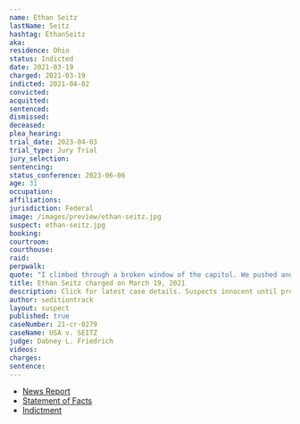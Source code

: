 ```yaml
---
name: Ethan Seitz
lastName: Seitz
hashtag: EthanSeitz
aka:
residence: Ohio
status: Indicted
date: 2021-03-19
charged: 2021-03-19
indicted: 2021-04-02
convicted: 
acquitted:
sentenced: 
dismissed: 
deceased:
plea_hearing:
trial_date: 2023-04-03
trial_type: Jury Trial
jury_selection:
sentencing:
status_conference: 2023-06-06
age: 31
occupation:
affiliations:
jurisdiction: Federal
image: /images/preview/ethan-seitz.jpg
suspect: ethan-seitz.jpg
booking:
courtroom:
courthouse:
raid:
perpwalk:
quote: "I climbed through a broken window of the capitol. We pushed and pushed bro. I've been gassed 2 or 3 times. And pepper sprayed. I had to climb back out I couldn't breath [sic]."
title: Ethan Seitz charged on March 19, 2021
description: Click for latest case details. Suspects innocent until proven guilty.
author: seditiontrack
layout: suspect
published: true
caseNumber: 21-cr-0279
caseName: USA v. SEITZ
judge: Dabney L. Friedrich
videos:
charges:
sentence:
---
```

- [News Report](https://www.richlandsource.com/crawford_source/bucyrus-man-who-posted-on-facebook-charged-in-jan-6-capitol-assault/article_82a3bc50-8c30-11eb-a7b8-837ae2e13500.html)
- [Statement of Facts](https://www.justice.gov/usao-dc/case-multi-defendant/file/1381451/download)
- [Indictment](https://www.justice.gov/usao-dc/case-multi-defendant/file/1384361/download)
